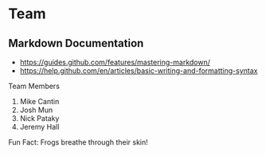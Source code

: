 # Team #
## Markdown Documentation ##

* https://guides.github.com/features/mastering-markdown/
* https://help.github.com/en/articles/basic-writing-and-formatting-syntax

Team Members
1. Mike Cantin
2. Josh Mun
3. Nick Pataky
4. Jeremy Hall

Fun Fact: Frogs breathe through their skin!
